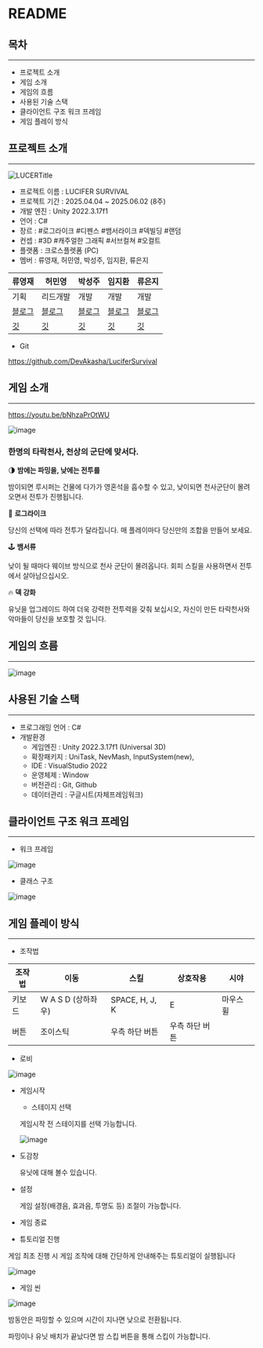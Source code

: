 # README

## 목차

---

- 프로젝트 소개
- 게임 소개
- 게임의 흐름
- 사용된 기술 스택
- 클라이언트 구조 워크 프레임
- 게임 플레이 방식

## 프로젝트 소개

---

![LUCERTitle](https://github.com/user-attachments/assets/d9d85a73-007b-4fae-afa3-831c83b34793)



- 프로젝트 이름 : LUCIFER SURVIVAL
- 프로젝트 기간 : 2025.04.04 ~ 2025.06.02 (8주)
- 개발 엔진 : Unity 2022.3.17f1
- 언어 : C#
- 장르 : #로그라이크 #디펜스 #뱀서라이크 #덱빌딩 #랜덤
- 컨셉 : #3D #캐주얼한 그래픽 #서브컬쳐 #오컬트
- 플랫폼 : 크로스플렛폼 (PC)
- 멤버 : 류영재, 허민영, 박성주, 임지환, 류은지

| 류영재 | 허민영 | 박성주 | 임지환 | 류은지 |
| --- | --- | --- | --- | --- |
| 기획 | 리드개발 | 개발 | 개발 | 개발 |
| [블로그](https://9reend1tto.tistory.com/) | [블로그](https://devakasha.tistory.com/) | [블로그](https://blog.naver.com/miroon2_) | [블로그](https://g-hwan.tistory.com/) | [블로그](https://seseeeu.tistory.com/) |
| [깃](https://github.com/greenmetamong/) | [깃](https://github.com/DevAkasha) | [깃](https://github.com/ProgramCnt) | [깃](https://github.com/YataGarasu8) | [깃](https://github.com/EE-uE) |
- Git

https://github.com/DevAkasha/LuciferSurvival

## 게임 소개

---

https://youtu.be/bNhzaPrOtWU

![image](https://github.com/user-attachments/assets/ea165074-5138-4efb-be22-0fbffd1455f9)



### 한명의 타락천사, 천상의 군단에 맞서다.


🌗 **밤에는 파밍을, 낮에는 전투를**

밤이되면 루시퍼는 건물에 다가가 영혼석을 흡수할 수 있고, 낮이되면 천사군단이 몰려오면서 전투가 진행됩니다.

🎵 **로그라이크**

당신의 선택에 따라 전투가 달라집니다. 매 플레이마다 당신만의 조합을 만들어 보세요.

🕹 **뱀서류**

낮이 될 때마다 웨이브 방식으로 천사 군단이 몰려옵니다. 회피 스킬을 사용하면서 전투에서 살아남으십시오.

🔥 **덱 강화**

유닛을 업그레이드 하여 더욱 강력한 전투력을 갖춰 보십시오, 자신이 만든 타락천사와 악마들이 당신을 보호할 것 입니다.

## 게임의 흐름

---

![image](https://github.com/user-attachments/assets/9c9ab6fb-fe89-4c0e-938e-e5ad5efba0a0)


## 사용된 기술 스택

---

- 프로그래밍 언어 : C#
- 개발환경
    - 게임엔진 : Unity 2022.3.17f1 (Universal 3D)
    - 확장패키지 : UniTask, NevMash, InputSystem(new),
    - IDE : VisualStudio 2022
    - 운영체제 : Window
    - 버전관리 : Git, Github
    - 데이터관리 :  구글시트(자체프레임워크)

## 클라이언트 구조 워크 프레임

---

- 워크 프레임

![image](https://github.com/user-attachments/assets/b4522249-f3cb-48a7-afa1-d4d407b717e9)


- 클래스 구조

![image](https://github.com/user-attachments/assets/97e3a118-9a9c-40b0-ad8b-d89ed91fe5b0)


## 게임 플레이 방식

---

- 조작법

| 조작법 | 이동 | 스킬 | 상호작용 | 시야 |
| --- | --- | --- | --- | --- |
| 키보드 | W A S D (상하좌우) | SPACE, H, J, K | E | 마우스 휠 |
| 버튼 | 조이스틱 | 우측 하단 버튼 | 우측 하단 버튼 |  |

- 로비

![image](https://github.com/user-attachments/assets/f6f6fe32-90a8-4934-bd99-8456587fc692)


- 게임시작
    - 스테이지 선택
    
    게임시작 전 스테이지를 선택 가능합니다.
    
    ![image](https://github.com/user-attachments/assets/8911a144-9ebc-417c-9d0d-f9dff288e088)

    
- 도감창
    
    유닛에 대해 볼수 있습니다.
    
- 설정
    
    게임 설정(배경음, 효과음, 투명도 등) 조절이 가능합니다.
    
- 게임 종료

- 튜토리얼 진행

게임 최초 진행 시 게임 조작에 대해 간단하게 안내해주는 튜토리얼이 실행됩니다

![image](https://github.com/user-attachments/assets/e06bcefd-fd12-4fea-a697-3bfa98931d34)


- 게임 씬

![image](https://github.com/user-attachments/assets/9a0b565a-db1d-4d5d-98b6-4a0c57f5f1a1)


밤동안은 파밍할 수 있으며 시간이 지나면 낮으로 전환됩니다.

파밍이나 유닛 배치가 끝났다면 밤 스킵 버튼을 통해 스킵이 가능합니다.
